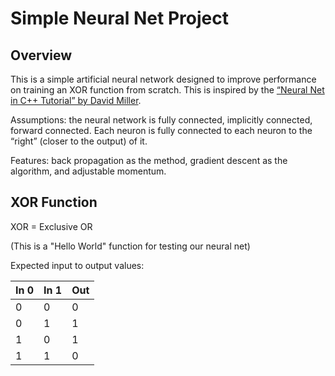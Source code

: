 Simple Neural Net Project
=========================

Overview
--------

This is a simple artificial neural network designed to improve performance on training an XOR function from scratch. This is inspired by the [“Neural Net in C++ Tutorial” by David Miller](https://vimeo.com/19569529).

Assumptions: the neural network is fully connected, implicitly connected, forward connected. Each neuron is fully connected to each neuron to the “right” (closer to the output) of it.

Features: back propagation as the method, gradient descent as the algorithm, and adjustable momentum.

XOR Function
------------

XOR = Exclusive OR

(This is a "Hello World" function for testing our neural net)

Expected input to output values:

|In 0|In 1|Out|
|----|----|---|
|0   |0   |0  |
|0   |1   |1  |
|1   |0   |1  |
|1   |1   |0  |

